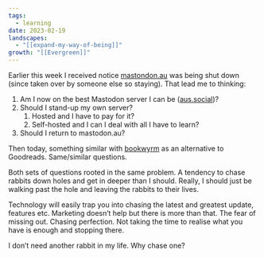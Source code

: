 ```yaml
---
tags:
  - learning
date: 2023-02-19
landscapes:
  - "[[expand-my-way-of-being]]"
growth: "[[Evergreen]]"
---
```

Earlier this week I received notice [mastondon.au](https://mastodon.au) was being shut down (since taken over by someone else so staying). That lead me to thinking:

1. Am I now on the best Mastodon server I can be ([aus.social](https://aus.social/@dcbuchan))?
2. Should I stand-up my own server? 
	1. Hosted and I have to pay for it?
	2. Self-hosted and I can I deal with all I have to learn?
3. Should I return to mastodon.au?

Then today, something similar with [bookwyrm](https://joinbookwyrm.com) as an alternative to Goodreads. Same/similar questions.

Both sets of questions rooted in the same problem. A tendency to chase rabbits down holes and get in deeper than I should. Really, I should just be walking past the hole and leaving the rabbits to their lives.

Technology will easily trap you into chasing the latest and greatest update, features etc. Marketing doesn’t help but there is more than that. The fear of missing out. Chasing perfection. Not taking the time to realise what you have is enough and stopping there.

I don’t need another rabbit in my life. Why chase one?